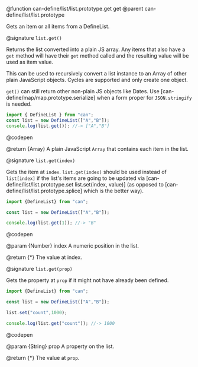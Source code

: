 @function can-define/list/list.prototype.get get
@parent can-define/list/list.prototype

Gets an item or all items from a DefineList.

@signature `list.get()`

  Returns the list converted into a plain JS array. Any items that also have a
  `get` method will have their `get` method called and the resulting value will be used as item value.

  This can be used to recursively convert a list instance to an Array of other plain JavaScript objects.
  Cycles are supported and only create one object.

  `get()` can still return other non-plain JS objects like Dates.
  Use [can-define/map/map.prototype.serialize] when a form proper for `JSON.stringify` is needed.

  ```js
  import { DefineList } from "can";
  const list = new DefineList(["A","B"]);
  console.log(list.get()); //-> ["A","B"]
  ```
  @codepen


  @return {Array} A plain JavaScript `Array` that contains each item in the list.

@signature `list.get(index)`

  Gets the item at `index`. `list.get(index)` should be used instead of
  `list[index]` if the list's items are going to be updated via [can-define/list/list.prototype.set list.set(index, value)]
  (as opposed to [can-define/list/list.prototype.splice] which is the better way).

  ```js
  import {DefineList} from "can";

  const list = new DefineList(["A","B"]);

  console.log(list.get(1)); //-> "B"
  ```
  @codepen

  @param {Number} index A numeric position in the list.

  @return {*} The value at index.

@signature `list.get(prop)`

  Gets the property at `prop` if it might not have already been defined.


  ```js
  import {DefineList} from "can";

  const list = new DefineList(["A","B"]);

  list.set("count",1000);

  console.log(list.get("count")); //-> 1000
  ```
  @codepen

  @param {String} prop A property on the list.

  @return {*} The value at `prop`.